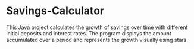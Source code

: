 # Savings-Calculator
This Java project calculates the growth of savings over time with different initial deposits and interest rates. The program displays the amount accumulated over a period and represents the growth visually using stars.
